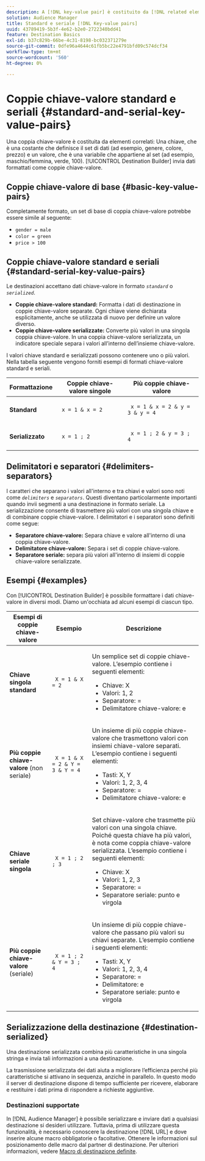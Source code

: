 ```yaml
---
description: A [!DNL key-value pair] è costituito da [!DNL related elements]. Una chiave, che è una costante che definisce il set di dati (ad esempio, genere, colore, prezzo) e un valore, che è una variabile che appartiene al set (ad esempio, maschio/femmina, verde, 100). Il Generatore di destinazione invia dati formattati come coppie chiave-valore.
solution: Audience Manager
title: Standard e seriale [!DNL Key-value pairs]
uuid: 43789419-5b3f-4e62-b2e0-2722340bdd41
feature: Destination Basics
exl-id: b37c829b-66be-4c31-8198-bc032371279e
source-git-commit: 0dfe96a4644c61fb5bc22e4791bfd09c574dcf34
workflow-type: tm+mt
source-wordcount: '560'
ht-degree: 0%

---
```


# Coppie chiave-valore standard e seriali {#standard-and-serial-key-value-pairs}

Una coppia chiave-valore è costituita da elementi correlati: Una chiave, che è una costante che definisce il set di dati (ad esempio, genere, colore, prezzo) e un valore, che è una variabile che appartiene al set (ad esempio, maschio/femmina, verde, 100). [!UICONTROL Destination Builder] invia dati formattati come coppie chiave-valore.

## Coppie chiave-valore di base {#basic-key-value-pairs}

Completamente formato, un set di base di coppia chiave-valore potrebbe essere simile al seguente:

* `gender = male`
* `color = green`
* `price > 100`

## Coppie chiave-valore standard e seriali {#standard-serial-key-value-pairs}

Le destinazioni accettano dati chiave-valore in formato *`standard`* o *`serialized`*.

* **Coppie chiave-valore standard:** Formatta i dati di destinazione in coppie chiave-valore separate. Ogni chiave viene dichiarata esplicitamente, anche se utilizzata di nuovo per definire un valore diverso.
* **Coppie chiave-valore serializzate:** Converte più valori in una singola coppia chiave-valore. In una coppia chiave-valore serializzata, un indicatore speciale separa i valori all’interno dell’insieme chiave-valore.

I valori chiave standard e serializzati possono contenere uno o più valori. Nella tabella seguente vengono forniti esempi di formati chiave-valore standard e seriali.

<table id="table_7895B1E800934117A19A96380F0CF91B"> 
 <thead> 
  <tr> 
   <th colname="col1" class="entry"> Formattazione </th>
   <th colname="col2" class="entry"> Coppie chiave-valore singole </th>
   <th colname="col3" class="entry"> Più coppie chiave-valore </th>
  </tr>
 </thead>
 <tbody> 
  <tr> 
   <td colname="col1"> <p> <b>Standard</b> </p> </td>
   <td colname="col2"> <p> <code> x = 1 &amp; x = 2 </code> </p> </td>
   <td colname="col3"> <p> <code> x = 1 &amp; x = 2 &amp; y = 3 &amp; y = 4 </code> </p> </td>
  </tr>
  <tr> 
   <td colname="col1"> <p> <b>Serializzato</b> </p> </td> 
   <td colname="col2"> <p> <code> x = 1 ; 2 </code> </p> </td> 
   <td colname="col3"> <p> <code> x = 1 ; 2 &amp; y = 3 ; 4 </code> </p> </td>
  </tr>
 </tbody>
</table>

## Delimitatori e separatori {#delimiters-separators}

I caratteri che separano i valori all&#39;interno e tra chiavi e valori sono noti come *`delimiters`* e *`separators`*. Questi diventano particolarmente importanti quando invii segmenti a una destinazione in formato seriale. La serializzazione consente di trasmettere più valori con una singola chiave e di combinare coppie chiave-valore. I delimitatori e i separatori sono definiti come segue:

* **Separatore chiave-valore:** Separa chiave e valore all&#39;interno di una coppia chiave-valore.
* **Delimitatore chiave-valore:** Separa i set di coppie chiave-valore.
* **Separatore seriale:** separa più valori all&#39;interno di insiemi di coppie chiave-valore serializzate.

## Esempi {#examples}

Con [!UICONTROL Destination Builder] è possibile formattare i dati chiave-valore in diversi modi. Diamo un&#39;occhiata ad alcuni esempi di ciascun tipo.

<table id="table_C2FBDC887C8C4CC88B1B2A7CF8E2795F"> 
 <thead> 
  <tr> 
   <th colname="col1" class="entry"> Esempi di coppie chiave-valore </th> 
   <th colname="col2" class="entry"> Esempio </th> 
   <th colname="col3" class="entry"> Descrizione </th> 
  </tr> 
 </thead>
 <tbody> 
  <tr> 
   <td colname="col1"> <p> <b>Chiave singola standard</b> </p> </td> 
   <td colname="col2"> <p> <code> X = 1 &amp; X = 2 </code> </p> </td> 
   <td colname="col3"> <p>Un semplice set di coppie chiave-valore. L’esempio contiene i seguenti elementi: </p> 
    <ul id="ul_28C0CB005B264373926CA5D7418EE845"> 
     <li id="li_B6D300DBA9064F0BA743BA9B04339511">Chiave: X </li> 
     <li id="li_9A1C98D5C9124FF1B4F032668576C03A">Valori: 1, 2 </li> 
     <li id="li_1D2828328E554176846C94F6140C0CBF">Separatore: = </li> 
     <li id="li_0C6A70A0D9534611ACC98A0FD3693587">Delimitatore chiave-valore: e </li> 
    </ul> </td> 
  </tr> 
  <tr> 
   <td colname="col1"> <p> <b>Più coppie chiave-valore</b> (non seriale) </p> </td> 
   <td colname="col2"> <p> <code> X = 1 &amp; X = 2 &amp; Y = 3 &amp; Y = 4 </code> </p> </td> 
   <td colname="col3"> <p>Un insieme di più coppie chiave-valore che trasmettono valori con insiemi chiave-valore separati. L’esempio contiene i seguenti elementi: </p> 
    <ul id="ul_7FB22A43B435463D9F209067FF2C3619"> 
     <li id="li_7487657F6C2F48F5A4C4C9F9E8FB3B4B">Tasti: X, Y </li> 
     <li id="li_B828CF81DAB8443FBB2EDF6538A63B3C">Valori: 1, 2, 3, 4 </li> 
     <li id="li_EA4C95F6C93D435EB79237E38CE6F011">Separatore: = </li> 
     <li id="li_45984AE2B581498299054BA5276D461D">Delimitatore chiave-valore: e </li> 
    </ul> </td> 
  </tr> 
  <tr> 
   <td colname="col1"> <p> <b>Chiave seriale singola</b> </p> </td> 
   <td colname="col2"> <p> <code> X = 1 ; 2 ; 3 </code> </p> </td> 
   <td colname="col3"> <p>Set chiave-valore che trasmette più valori con una singola chiave. Poiché questa chiave ha più valori, è nota come coppia chiave-valore serializzata. L’esempio contiene i seguenti elementi: </p> 
    <ul id="ul_69C4C662B9BD4F77BB940D921B316CCF"> 
     <li id="li_718BEC527E69417C9F88D3DBD3357A28">Chiave: X </li> 
     <li id="li_659DCBBFB4024AC2B9C4E74D2A86648D">Valori: 1, 2, 3 </li> 
     <li id="li_9A890233C6F84085A7BD5EA4D044E3CC">Separatore: = </li> 
     <li id="li_AFC0426EA6044F8BAFD915FCB3808FBA">Separatore seriale: punto e virgola </li> 
    </ul> </td> 
  </tr> 
  <tr> 
   <td colname="col1"> <p> <b>Più coppie chiave-valore</b> (seriale) </p> </td> 
   <td colname="col2"> <p> <code> X = 1 ; 2 &amp; Y = 3 ; 4 </code> </p> </td> 
   <td colname="col3"> <p>Un insieme di più coppie chiave-valore che passano più valori su chiavi separate. L’esempio contiene i seguenti elementi: </p> 
    <ul id="ul_CB50133B2E944818B9F2A0586EF69774"> 
     <li id="li_FD3D7ECC2BF046E99B1ED0B73EFE341F">Tasti: X, Y </li> 
     <li id="li_2BADC98C4CE74BBBBA1DC446D24615AC">Valori: 1, 2, 3, 4 </li> 
     <li id="li_4125435175AD4A43A44B980B28F32364">Separatore: = </li> 
     <li id="li_48CFC279B2514F4FB2935B05FC7F287A">Delimitatore: e </li> 
     <li id="li_576C731F2FAF47FD92F55345CD6D36A0">Separatore seriale: punto e virgola </li> 
    </ul> </td> 
  </tr> 
 </tbody> 
</table>

## Serializzazione della destinazione {#destination-serialized}

Una destinazione serializzata combina più caratteristiche in una singola stringa e invia tali informazioni a una destinazione.

<!-- c_dest_serialized.xml -->

La trasmissione serializzata dei dati aiuta a migliorare l’efficienza perché più caratteristiche si attivano in sequenza, anziché in parallelo. In questo modo il server di destinazione dispone di tempo sufficiente per ricevere, elaborare e restituire i dati prima di rispondere a richieste aggiuntive.

### Destinazioni supportate

In [!DNL Audience Manager] è possibile serializzare e inviare dati a qualsiasi destinazione si desideri utilizzare. Tuttavia, prima di utilizzare questa funzionalità, è necessario conoscere la destinazione [!DNL URL] e dove inserire alcune macro obbligatorie o facoltative. Ottenere le informazioni sul posizionamento delle macro dal partner di destinazione. Per ulteriori informazioni, vedere [Macro di destinazione definite](../../features/destinations/destination-macros.md#destination-macros-defined).
